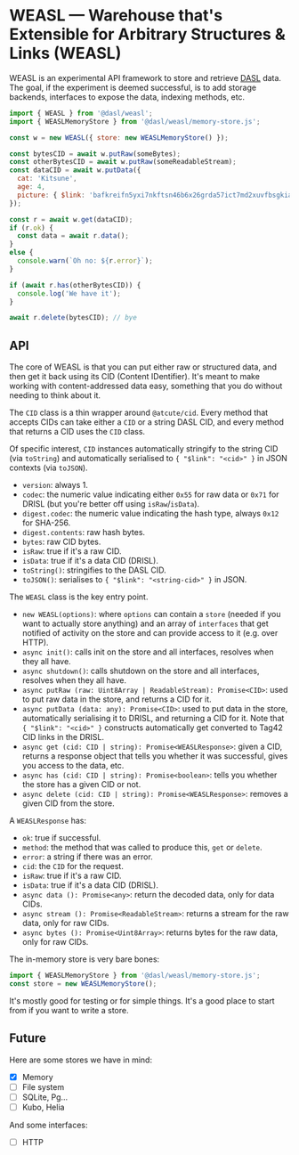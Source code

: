 
# WEASL — Warehouse that's Extensible for Arbitrary Structures & Links (WEASL)

WEASL is an experimental API framework to store and retrieve [DASL](https://dasl.ing/) data.
The goal, if the experiment is deemed successful, is to add storage backends, interfaces to
expose the data, indexing methods, etc.

```js
import { WEASL } from '@dasl/weasl';
import { WEASLMemoryStore } from '@dasl/weasl/memory-store.js';

const w = new WEASL({ store: new WEASLMemoryStore() });

const bytesCID = await w.putRaw(someBytes);
const otherBytesCID = await w.putRaw(someReadableStream);
const dataCID = await w.putData({
  cat: 'Kitsune',
  age: 4,
  picture: { $link: 'bafkreifn5yxi7nkftsn46b6x26grda57ict7md2xuvfbsgkiahe2e7vnq4' },
});

const r = await w.get(dataCID);
if (r.ok) {
  const data = await r.data();
}
else {
  console.warn(`Oh no: ${r.error}`);
}

if (await r.has(otherBytesCID)) {
  console.log('We have it');
}

await r.delete(bytesCID); // bye
```

## API

The core of WEASL is that you can put either raw or structured data, and then get it back using
its CID (Content IDentifier). It's meant to make working with content-addressed data
easy, something that you do without needing to think about it.

The `CID` class is a thin wrapper around `@atcute/cid`. Every method that accepts
CIDs can take either a `CID` or a string DASL CID, and every method that returns
a CID uses the `CID` class.

Of specific interest, `CID` instances automatically stringify to the string CID
(via `toString`) and automatically serialised to `{ "$link": "<cid>" }` in JSON
contexts (via `toJSON`).

- `version`: always 1.
- `codec`: the numeric value indicating either `0x55` for raw data or `0x71` for DRISL
  (but you're better off using `isRaw`/`isData`).
- `digest.codec`: the numeric value indicating the hash type, always `0x12` for SHA-256.
- `digest.contents`: raw hash bytes.
- `bytes`: raw CID bytes.
- `isRaw`: true if it's a raw CID.
- `isData`: true if it's a data CID (DRISL).
- `toString()`: stringifies to the DASL CID.
- `toJSON()`: serialises to `{ "$link": "<string-cid>" }` in JSON.

The `WEASL` class is the key entry point.

- `new WEASL(options)`: where `options` can contain a `store` (needed if you want
  to actually store anything) and an array of `interfaces` that get notified of
  activity on the store and can provide access to it (e.g. over HTTP).
- `async init()`: calls init on the store and all interfaces, resolves when they
  all have.
- `async shutdown()`: calls shutdown on the store and all interfaces, resolves when they
  all have.
- `async putRaw (raw: Uint8Array | ReadableStream): Promise<CID>`: used to put raw
  data in the store, and returns a CID for it.
- `async putData (data: any): Promise<CID>`: used to put data in the store, automatically
  serialising it to DRISL, and returning a CID for it. Note that `{ "$link": "<cid>" }`
  constructs automatically get converted to Tag42 CID links in the DRISL.
- `async get (cid: CID | string): Promise<WEASLResponse>`: given a CID, returns a
  response object that tells you whether it was successful, gives you access to the
  data, etc.
- `async has (cid: CID | string): Promise<boolean>`: tells you whether the store has
  a given CID or not.
- `async delete (cid: CID | string): Promise<WEASLResponse>`: removes a given CID
  from the store.

A `WEASLResponse` has:

- `ok`: true if successful.
- `method`: the method that was called to produce this, `get` or `delete`.
- `error`: a string if there was an error.
- `cid`: the `CID` for the request.
- `isRaw`: true if it's a raw CID.
- `isData`: true if it's a data CID (DRISL).
- `async data (): Promise<any>`: return the decoded data, only for data CIDs.
- `async stream (): Promise<ReadableStream>`: returns a stream for the raw data,
  only for raw CIDs.
- `async bytes (): Promise<Uint8Array>`: returns bytes for the raw data,
  only for raw CIDs.

The in-memory store is very bare bones:

```js
import { WEASLMemoryStore } from '@dasl/weasl/memory-store.js';
const store = new WEASLMemoryStore();
```

It's mostly good for testing or for simple things. It's a good place to start from
if you want to write a store.

## Future

Here are some stores we have in mind:

- [x] Memory
- [ ] File system
- [ ] SQLite, Pg…
- [ ] Kubo, Helia

And some interfaces:

- [ ] HTTP
